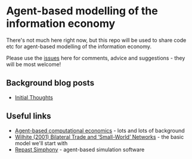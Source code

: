 # Agent-based modelling of the information economy

There's not much here right now, but this repo will be used to share code etc for agent-based modelling of the information economy.

Please use the [issues](https://github.com/theodi/abm-information-economy/issues) here for comments, advice and suggestions - they will be most welcome!

## Background blog posts

* [Initial Thoughts](http://www.jenitennison.com/2016/02/09/abm-information-economy.html)

## Useful links

* [Agent-based computational economics](http://www2.econ.iastate.edu/tesfatsi/ace.htm) - lots and lots of background
* [Wilhite (2001) Bilateral Trade and ‘Small-World’ Networks](http://www.physik-uni-muenchen.de/lehre/vorlesungen/wise_07_08/vorlesung-biophysik-der-systeme/downloads/trade_networks.pdf) - the basic model we'll start with
* [Repast Simphony](http://repast.sourceforge.net/) - agent-based simulation software
